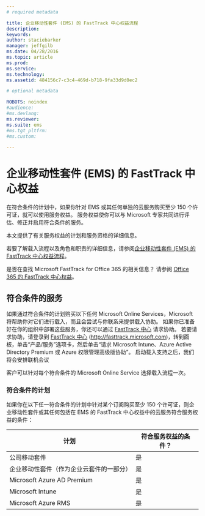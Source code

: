 ```yaml
---
# required metadata

title: 企业移动性套件 (EMS) 的 FastTrack 中心权益流程
description:
keywords:
author: staciebarker
manager: jeffgilb
ms.date: 04/28/2016
ms.topic: article
ms.prod:
ms.service:
ms.technology:
ms.assetid: 484156c7-c3c4-469d-b718-9fa33d9d0ec2

# optional metadata

ROBOTS: noindex
#audience:
#ms.devlang:
ms.reviewer: 
ms.suite: ems
#ms.tgt_pltfrm:
#ms.custom:

---
```


# 企业移动性套件 (EMS) 的 FastTrack 中心权益
在符合条件的计划中，如果你针对 EMS 或其任何单独的云服务购买至少 150 个许可证，就可以使用服务权益。 服务权益使你可以与 Microsoft 专家共同进行评估、修正并启用符合条件的服务。

本文提供了有关服务权益的计划和服务资格的详细信息。

若要了解载入流程以及角色和职责的详细信息，请参阅[企业移动性套件 (EMS) 的 FastTrack 中心权益流程](fasttrack-center-benefit-process-for-enterprise-mobility-suite-ems.md)。

是否在查找 Microsoft FastTrack for Office 365 的相关信息？ 请参阅 [Office 365 的 FastTrack 中心权益](https://technet.microsoft.com/library/office-365-onboarding-benefit.aspx)。

## 符合条件的服务
如果通过符合条件的计划购买以下任何 Microsoft Online Services，Microsoft 将帮助你对它们进行载入，而且会尝试与你联系来提供载入协助。 如果你已准备好在你的组织中部署这些服务，你还可以通过 [FastTrack 中心](http://fasttrack.microsoft.com/) 请求协助。 若要请求协助，请登录到 [FastTrack 中心](http://fasttrack.microsoft.com/) (http://fasttrack.microsoft.com)，转到面板，单击“产品/服务”选项卡，然后单击“请求 Microsoft Intune、Azure Active Directory Premium 或 Azure 权限管理高级版协助”。 启动载入支持之后，我们将会安排联机会议

客户可以针对每个符合条件的 Microsoft Online Service 选择载入流程一次。

### 符合条件的计划
如果你在以下任一符合条件的计划中针对某个订阅购买至少 150 个许可证，则企业移动性套件或其任何包括在 EMS 的 FastTrack 中心权益中的云服务符合服务权益的条件：

|计划|符合服务权益的条件？|
|--------|-------------------------------------|
|公司移动套件|是|
|企业移动性套件（作为企业云套件的一部分）|是|
|Microsoft Azure AD Premium|是|
|Microsoft Intune|是|
|Microsoft Azure RMS|是|


<!--HONumber=Jun16_HO1-->


